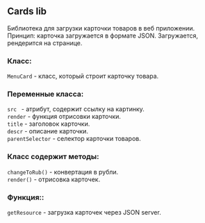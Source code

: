 ## Cards lib

Библиотека для загрузки карточки товаров в веб приложении.<br>
Принцип: карточка загружается в формате JSON. Загружается, рендерится на странице.

### Класс:
`MenuCard` - класс, который строит карточку товара.

### Переменные класса:
`src ` - атрибут, содержит ссылку на картинку.<br>
`render` - функция отрисовки карточки.<br>
`title` - заголовок карточки.<br>
`descr` - описание карточки.<br>
`parentSelector` - селектор карточки товаров.<br>

### Класс содержит методы:
`changeToRub()` - конвертация в рубли.<br>
`render()` - отрисовка карточек.<br>

### Функция::
`getResource` - загрузка карточек через JSON server.<br>
